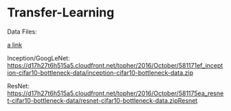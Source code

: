 # Transfer-Learning

Data Files:

[a link](https://d17h27t6h515a5.cloudfront.net/topher/2016/October/58116e99_vgg-cifar10-bottleneck-data/vgg-cifar10-bottleneck-data.zip)

Inception/GoogLeNet:
https://d17h27t6h515a5.cloudfront.net/topher/2016/October/581171ef_inception-cifar10-bottleneck-data/inception-cifar10-bottleneck-data.zip

ResNet:
https://d17h27t6h515a5.cloudfront.net/topher/2016/October/581175ea_resnet-cifar10-bottleneck-data/resnet-cifar10-bottleneck-data.zipResnet
